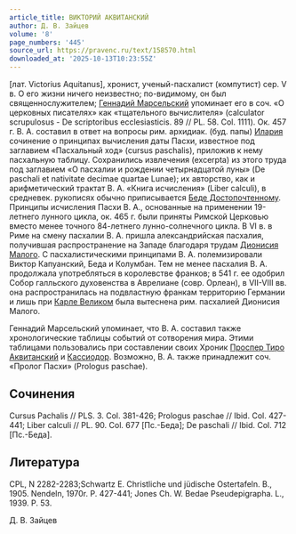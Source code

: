 ```yaml
---
article_title: ВИКТОРИЙ АКВИТАНСКИЙ
author: Д. В. Зайцев
volume: '8'
page_numbers: '445'
source_url: https://pravenc.ru/text/158570.html
downloaded_at: '2025-10-13T10:23:55Z'
---
```


[лат. Victorius Aquitanus], хронист, ученый-пасхалист (компутист) сер. V в. О его жизни ничего неизвестно; по-видимому, он был священнослужителем; [Геннадий Марсельский](<https://pravenc.ru/text/Геннадий Марсельский.html>) упоминает его в соч. «О церковных писателях» как «тщательного вычислителя» (calculator scrupulosus - De scriptoribus ecclesiasticis. 89 // PL. 58. Col. 1111). Ок. 457 г. В. А. составил в ответ на вопросы рим. архидиак. (буд. папы) [Илария](https://pravenc.ru/text/Илария.html) сочинение о принципах вычисления даты Пасхи, известное под заглавием «Пасхальный ход» (cursus paschalis), приложив к нему пасхальную таблицу. Сохранились извлечения (excerpta) из этого труда под заглавием «О пасхалии и рождении четырнадцатой луны» (De paschali et nativitate decimae quartae Lunae); их авторство, как и арифметический трактат В. А. «Книга исчисления» (Liber calculi), в средневек. рукописях обычно приписывается [Беде Достопочтенному](<https://pravenc.ru/text/Беде Достопочтенному.html>). Принципы исчисления Пасхи В. А., основанные на применении 19-летнего лунного цикла, ок. 465 г. были приняты Римской Церковью вместо менее точного 84-летнего лунно-солнечного цикла. В VI в. в Риме на смену пасхалии В. А. пришла александрийская пасхалия, получившая распространение на Западе благодаря трудам [Дионисия Малого](<https://pravenc.ru/text/Дионисия Малого.html>). С пасхалистическими принципами В. А. полемизировали Виктор Капуанский, Беда и Колумбан. Тем не менее пасхалия В. А. продолжала употребляться в королевстве франков; в 541 г. ее одобрил Собор галльского духовенства в Аврелиане (совр. Орлеан), в VII-VIII вв. она распространилась на подвластную франкам территорию Германии и лишь при [Карле Великом](<https://pravenc.ru/text/Карле Великом.html>) была вытеснена рим. пасхалией Дионисия Малого.

Геннадий Марсельский упоминает, что В. А. составил также хронологические таблицы событий от сотворения мира. Этими таблицами пользовались при составлении своих Хроник [Проспер Тиро Аквитанский](<https://pravenc.ru/text/Проспер Тиро Аквитанский.html>) и [Кассиодор](https://pravenc.ru/text/Кассиодор.html). Возможно, В. А. также принадлежит соч. «Пролог Пасхи» (Prologus paschae).

## Сочинения

Cursus Pachalis // PLS. 3. Col. 381-426; Prologus paschae // Ibid. Col. 427-441; Liber calculi // PL. 90. Col. 677 [Пс.-Беда]; De paschali // Ibid. Col. 712 [Пс.-Беда].

## Литература

CPL, N 2282-2283;Schwartz E. Christliche und jüdische Ostertafeln. B., 1905. Nendeln, 1970r. P. 427-441; Jones Ch. W. Bedae Pseudepigrapha. L., 1939. P. 53.

Д. В. Зайцев
